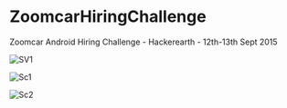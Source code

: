 # ZoomcarHiringChallenge
Zoomcar Android Hiring Challenge - Hackerearth - 12th-13th Sept 2015

![SV1](http://i908.photobucket.com/albums/ac283/akarnam37/SCR_20150913_201952_zpshrfbpu5n.gif "SV 1")

![Sc1](http://i908.photobucket.com/albums/ac283/akarnam37/Mobile%20Uploads/Screenshot_2015-09-13-20-06-00_zpseqi0jowb.png "Screenshot 1")

![Sc2](http://i908.photobucket.com/albums/ac283/akarnam37/Mobile%20Uploads/Screenshot_2015-09-13-20-06-45_zpsmhue3g2c.png "Screenshot 2")




